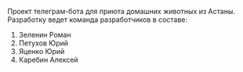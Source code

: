 Проект телеграм-бота для приюта домашних животных из Астаны. 
Разработку ведет команда разработчиков в составе: 
1. Зеленин Роман
2. Петухов Юрий
3. Яценко Юрий
4. Каребин Алексей
